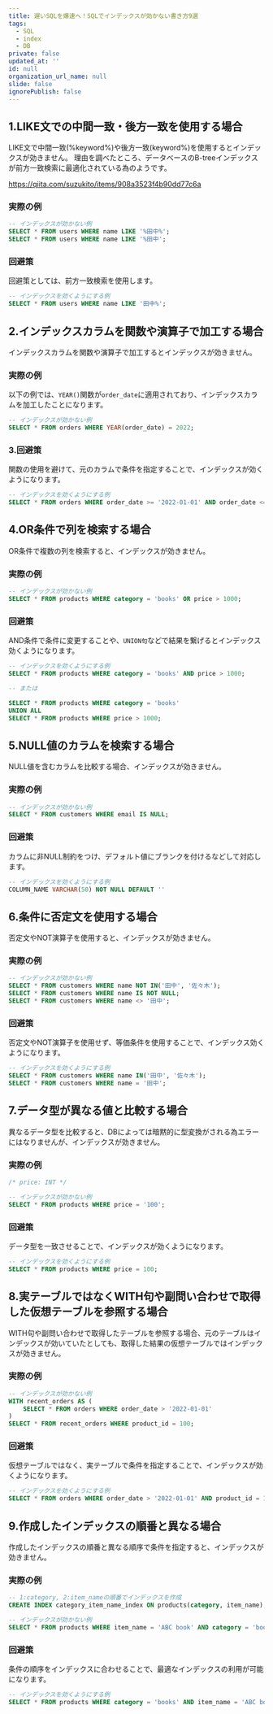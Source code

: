 ```yaml
---
title: 遅いSQLを爆速へ！SQLでインデックスが効かない書き方9選
tags:
  - SQL
  - index
  - DB
private: false
updated_at: ''
id: null
organization_url_name: null
slide: false
ignorePublish: false
---
```


## 1.LIKE文での中間一致・後方一致を使用する場合

LIKE文で中間一致(%keyword%)や後方一致(keyword%)を使用するとインデックスが効きません。
理由を調べたところ、データベースのB-treeインデックスが前方一致検索に最適化されている為のようです。

https://qiita.com/suzukito/items/908a3523f4b90dd77c6a

### 実際の例

```sql
-- インデックスが効かない例
SELECT * FROM users WHERE name LIKE '%田中%';
SELECT * FROM users WHERE name LIKE '%田中';
```

### 回避策

回避策としては、前方一致検索を使用します。

```sql
-- インデックスを効くようにする例
SELECT * FROM users WHERE name LIKE '田中%';
```


## 2.インデックスカラムを関数や演算子で加工する場合

インデックスカラムを関数や演算子で加工するとインデックスが効きません。

### 実際の例

以下の例では、`YEAR()`関数が`order_date`に適用されており、インデックスカラムを加工したことになります。

```sql
-- インデックスが効かない例
SELECT * FROM orders WHERE YEAR(order_date) = 2022;
```

### 3.回避策

関数の使用を避けて、元のカラムで条件を指定することで、インデックスが効くようになります。

```sql
-- インデックスを効くようにする例
SELECT * FROM orders WHERE order_date >= '2022-01-01' AND order_date <= '2023-12-31';
```


## 4.OR条件で列を検索する場合

OR条件で複数の列を検索すると、インデックスが効きません。

### 実際の例

```sql
-- インデックスが効かない例
SELECT * FROM products WHERE category = 'books' OR price > 1000;
```

### 回避策

AND条件で条件に変更することや、`UNION句`などで結果を繋げるとインデックス効くようになります。

```sql
-- インデックスを効くようにする例
SELECT * FROM products WHERE category = 'books' AND price > 1000;

-- または

SELECT * FROM products WHERE category = 'books'
UNION ALL
SELECT * FROM products WHERE price > 1000;
```



## 5.NULL値のカラムを検索する場合

NULL値を含むカラムを比較する場合、インデックスが効きません。

### 実際の例

```sql
-- インデックスが効かない例
SELECT * FROM customers WHERE email IS NULL;
```

### 回避策

カラムに非NULL制約をつけ、デフォルト値にブランクを付けるなどして対応します。

```sql
-- インデックスを効くようにする例
COLUMN_NAME VARCHAR(50) NOT NULL DEFAULT ''
```



## 6.条件に否定文を使用する場合

否定文やNOT演算子を使用すると、インデックスが効きません。

### 実際の例

```sql
-- インデックスが効かない例
SELECT * FROM customers WHERE name NOT IN('田中', '佐々木');
SELECT * FROM customers WHERE name IS NOT NULL;
SELECT * FROM customers WHERE name <> '田中';
```

### 回避策

否定文やNOT演算子を使用せず、等価条件を使用することで、インデックス効くようになります。

```sql
-- インデックスを効くようにする例
SELECT * FROM customers WHERE name IN('田中', '佐々木');
SELECT * FROM customers WHERE name = '田中';
```



## 7.データ型が異なる値と比較する場合

異なるデータ型を比較すると、DBによっては暗黙的に型変換がされる為エラーにはなりませんが、インデックスが効きません。

### 実際の例

```sql
/* price: INT */

-- インデックスが効かない例
SELECT * FROM products WHERE price = '100';
```

### 回避策

データ型を一致させることで、インデックスが効くようになります。

```sql
-- インデックスを効くようにする例
SELECT * FROM products WHERE price = 100;
```



## 8.実テーブルではなくWITH句や副問い合わせで取得した仮想テーブルを参照する場合

WITH句や副問い合わせで取得したテーブルを参照する場合、元のテーブルはインデックスが効いていたとしても、取得した結果の仮想テーブルではインデックスが効きません。

### 実際の例

```sql
-- インデックスが効かない例
WITH recent_orders AS (
    SELECT * FROM orders WHERE order_date > '2022-01-01'
)
SELECT * FROM recent_orders WHERE product_id = 100;
```

### 回避策

仮想テーブルではなく、実テーブルで条件を指定することで、インデックスが効くようになります。

```sql
-- インデックスを効くようにする例
SELECT * FROM orders WHERE order_date > '2022-01-01' AND product_id = 100;
```



## 9.作成したインデックスの順番と異なる場合

作成したインデックスの順番と異なる順序で条件を指定すると、インデックスが効きません。

### 実際の例

```sql
-- 1:category, 2:item_nameの順番でインデックスを作成
CREATE INDEX category_item_name_index ON products(category, item_name);
```

```sql
-- インデックスが効かない例
SELECT * FROM products WHERE item_name = 'ABC book' AND category = 'books';
```

### 回避策

条件の順序をインデックスに合わせることで、最適なインデックスの利用が可能になります。

```sql
-- インデックスを効くようにする例
SELECT * FROM products WHERE category = 'books' AND item_name = 'ABC book';
```

